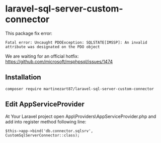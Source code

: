 # laravel-sql-server-custom-connector

This package fix error:

```Fatal error: Uncaught PDOException: SQLSTATE[IMSSP]: An invalid attribute was designated on the PDO object```

We are waiting for an official hotfix: https://github.com/microsoft/msphpsql/issues/1474

## Installation 

```composer require martinezart87/laravel-sql-server-custom-connector```

## Edit AppServiceProvider

At Your Laravel project open App\Providers\AppServiceProvider.php and add into register method following line:

```$this->app->bind('db.connector.sqlsrv', CustomSqlServerConnector::class);```